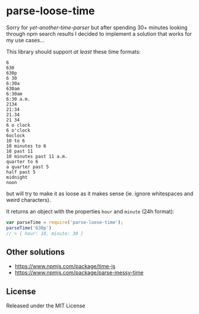 # parse-loose-time

Sorry for *yet-another-time-parser* but after spending 30+ minutes looking
through npm search results I decided to implement a solution that works for my
use cases...

This library should support *at least* these time formats:

```
6
630
630p
6 30
6:30a
630am
6:30am
6:30 a.m.
2134
21:34
21.34
21 34
6 o clock
6 o'clock
6oclock
10 to 6
10 minutes to 6
10 past 11
10 minutes past 11 a.m.
quarter to 6
a quarter past 5
half past 5
midnight
noon
```

but will try to make it as loose as it makes sense (ie. ignore whitespaces and
weird characters).

It returns an object with the properties `hour` and `minute` (24h format):

```js
var parseTime = require('parse-loose-time');
parseTime('630p')
// > { hour: 18, minute: 30 }
```

## Other solutions

 - https://www.npmjs.com/package/time-js
 - https://www.npmjs.com/package/parse-messy-time

## License

Released under the MIT License

